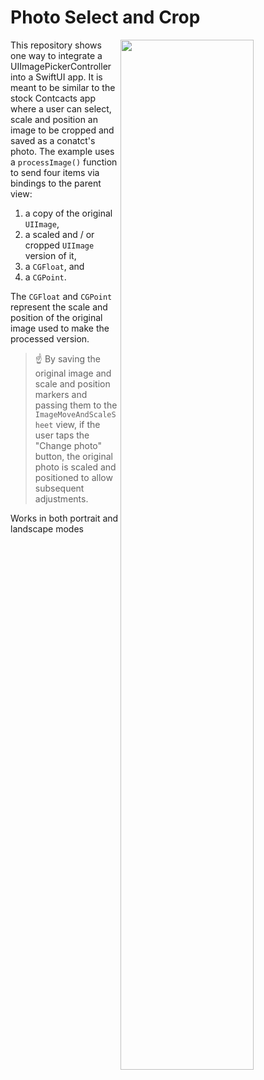 Photo Select and Crop
=====================

<img align="right" src="https://github.com/gymsymbol/PhotoSelectAndCrop/blob/main/Screenshots/screenViews.png" width="65%">

This repository shows one way to integrate a UIImagePickerController into a SwiftUI app. It is meant to be similar to the stock Contcacts app where a user can select, scale and position an image to be cropped and saved as a conatct's photo. The example uses a `processImage()` function to send four items via bindings to the parent view:

1) a copy of the original `UIImage`,
2) a scaled and / or cropped `UIImage` version of it,
3) a `CGFloat`, and 
4) a `CGPoint`. 

The `CGFloat` and `CGPoint` represent the scale and position of the original image used to make the processed version. 

> :point_up: By saving the original image and scale and position markers and passing them to the `ImageMoveAndScaleSheet` view, if the user taps the "Change photo" button, the original photo is scaled and positioned to allow subsequent adjustments.

Works in both portrait and landscape modes



